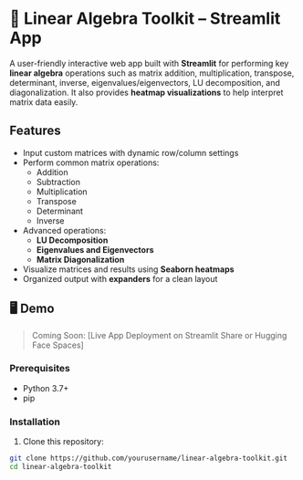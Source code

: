 # 🔢 Linear Algebra Toolkit – Streamlit App

A user-friendly interactive web app built with **Streamlit** for performing key **linear algebra** operations such as matrix addition, multiplication, transpose, determinant, inverse, eigenvalues/eigenvectors, LU decomposition, and diagonalization. It also provides **heatmap visualizations** to help interpret matrix data easily.

## Features

- Input custom matrices with dynamic row/column settings
- Perform common matrix operations:
  - Addition
  - Subtraction
  - Multiplication
  - Transpose
  - Determinant
  - Inverse
- Advanced operations:
  - **LU Decomposition**
  - **Eigenvalues and Eigenvectors**
  - **Matrix Diagonalization**
- Visualize matrices and results using **Seaborn heatmaps**
- Organized output with **expanders** for a clean layout

## 🖥 Demo

> Coming Soon: [Live App Deployment on Streamlit Share or Hugging Face Spaces]

### Prerequisites

- Python 3.7+
- pip

### Installation

1. Clone this repository:

```bash
git clone https://github.com/yourusername/linear-algebra-toolkit.git
cd linear-algebra-toolkit

